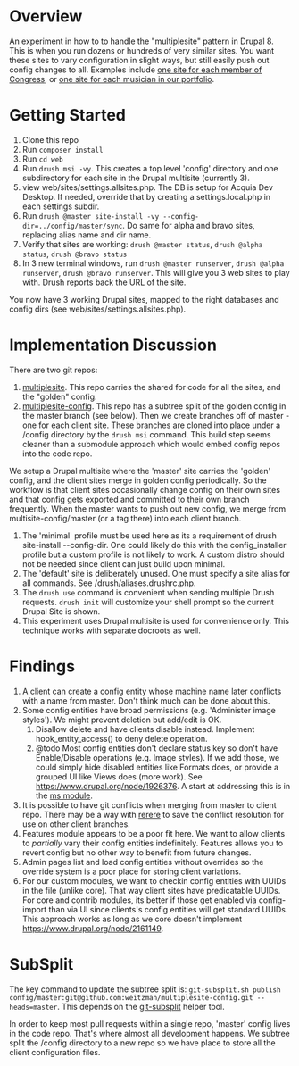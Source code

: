 Overview
============
An experiment in how to to handle the "multiplesite" pattern in Drupal 8. This is when you run dozens or hundreds of very similar sites. You want these sites to vary configuration in slight ways, but still easily push out config changes to all. Examples include [one site for each member of Congress](http://buytaert.net/us-house-of-representatives-using-drupal), or [one site for each musician in our portfolio](http://www.warnerbrosrecords.com/artists).

Getting Started
==============
1. Clone this repo
1. Run `composer install`
1. Run `cd web`
1. Run `drush msi -vy`. This creates a top level 'config' directory and one subdirectory for each site in the Drupal multisite (currently 3).
1. view web/sites/settings.allsites.php. The DB is setup for Acquia Dev Desktop. If needed, override that by creating a settings.local.php in each settings subdir.
1. Run `drush @master site-install -vy --config-dir=../config/master/sync`. Do same for alpha and bravo sites, replacing alias name and dir name.
1. Verify that sites are working: `drush @master status`, `drush @alpha status`, `drush @bravo status`
1. In 3 new terminal windows, run `drush @master runserver`, `drush @alpha runserver`, `drush @bravo runserver`. This will give you 3 web sites to play with. Drush reports back the URL of the site.

You now have 3 working Drupal sites, mapped to the right databases and config dirs (see web/sites/settings.allsites.php).

Implementation Discussion
=============
There are two git repos:

1. [multiplesite](https://github.com/weitzman/multiplesite). This repo carries the shared for code for all the sites, and the "golden" config.
1. [multiplesite-config](https://github.com/weitzman/multiplesite-config). This repo has a subtree split of the golden config in the master branch (see below). Then we create branches off of master - one for each client site. These branches are cloned into place under a /config directory by the `drush msi` command. This build step seems cleaner than a submodule approach which would embed config repos into the code repo.

We setup a Drupal multisite where the 'master' site carries the 'golden' config, and the client sites merge in golden config periodically. So the workflow is that client sites occasionally change config on their own sites and that config gets exported and committed to their own branch frequently. When the master wants to push out new config, we merge from multisite-config/master (or a tag there) into each client branch.

1. The 'minimal' profile must be used here as its a requirement of drush site-install --config-dir. One could likely do this with the config_installer profile but a custom profile is not likely to work. A custom distro should not be needed since client can just build upon minimal.
1. The 'default' site is deliberately unused. One must specify a site alias for all commands. See /drush/aliases.drushrc.php.
1. The `drush use` command is convenient when sending multiple Drush requests. `drush init` will customize your shell prompt so the current Drupal Site is shown.
1. This experiment uses Drupal multisite is used for convenience only. This technique works with separate docroots as well.

Findings
=============
1. A client can create a config entity whose machine name later conflicts with a name from master. Don't think much can be done about this.
1. Some config entities have broad permissions (e.g. 'Administer image styles'). We might prevent deletion but add/edit is OK.
    1. Disallow delete and have clients disable instead. Implement hook_entity_access() to deny delete operation.
    1. @todo Most config entities don't declare status key so don't have Enable/Disable operations (e.g. Image styles). If we add those, we could simply hide disabled entities like Formats does, or provide a grouped UI like Views does (more work). See https://www.drupal.org/node/1926376. A start at addressing this is in the [ms module](https://github.com/weitzman/multiplesite/tree/master/web/modules/custom/ms/ms).
1. It is possible to have git conflicts when merging from master to client repo. There may be a way with [rerere](https://medium.com/@porteneuve/fix-conflicts-only-once-with-git-rerere-7d116b2cec67#.cofpprewi) to save the conflict resolution for use on other client branches.
1. Features module appears to be a poor fit here. We want to allow clients to _partially_ vary their config entities indefinitely. Features allows you to revert config but no other way to benefit from future changes.
1. Admin pages list and load config entities without overrides so the override system is a poor place for storing client variations.
1. For our custom modules, we want to checkin config entities with UUIDs in the file (unlike core). That way client sites have predicatable UUIDs. For core and contrib modules, its better if those get enabled via config-import than via UI since clients's config entities will get standard UUIDs. This approach works as long as we core doesn't implement https://www.drupal.org/node/2161149.

SubSplit
================
The key command to update the subtree split is: `git-subsplit.sh publish config/master:git@github.com:weitzman/multiplesite-config.git --heads=master`. This depends on the [git-subsplit](https://github.com/dflydev/git-subsplit/) helper tool.

In order to keep most pull requests within a single repo, 'master' config lives in the code repo. That's where almost all development happens. We subtree split the /config directory to a new repo so we have place to store all the client configuration files.